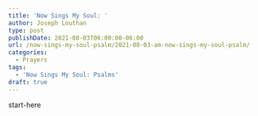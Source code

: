 ```yaml
---
title: 'Now Sings My Soul: '
author: Joseph Louthan
type: post
publishDate: 2021-08-03T06:00:00-06:00
url: /now-sings-my-soul-psalm/2021-08-03-am-now-sings-my-soul-psalm/
categories:
  - Prayers
tags:
  - 'Now Sings My Soul: Psalms'
draft: true
---
```

<div style="font-variant: small-caps;">

</div>
    start-here
